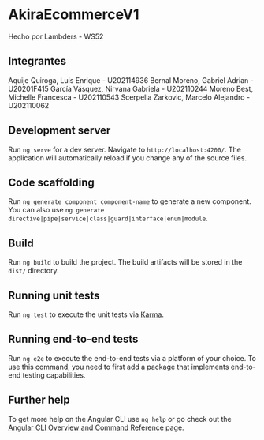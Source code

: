 # AkiraEcommerceV1

Hecho por Lambders - WS52

## Integrantes

Aquije Quiroga, Luis Enrique - U202114936
Bernal Moreno, Gabriel Adrian - U20201F415
García Vásquez, Nirvana Gabriela - U202110244
Moreno Best, Michelle Francesca - U202110543
Scerpella Zarkovic, Marcelo Alejandro - U202110062

## Development server

Run `ng serve` for a dev server. Navigate to `http://localhost:4200/`. The application will automatically reload if you change any of the source files.

## Code scaffolding

Run `ng generate component component-name` to generate a new component. You can also use `ng generate directive|pipe|service|class|guard|interface|enum|module`.

## Build

Run `ng build` to build the project. The build artifacts will be stored in the `dist/` directory.

## Running unit tests

Run `ng test` to execute the unit tests via [Karma](https://karma-runner.github.io).

## Running end-to-end tests

Run `ng e2e` to execute the end-to-end tests via a platform of your choice. To use this command, you need to first add a package that implements end-to-end testing capabilities.

## Further help

To get more help on the Angular CLI use `ng help` or go check out the [Angular CLI Overview and Command Reference](https://angular.io/cli) page.
